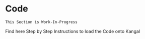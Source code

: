 # Code
    This Section is Work-In-Progress
Find here Step by Step Instructions to load the Code onto Kangal